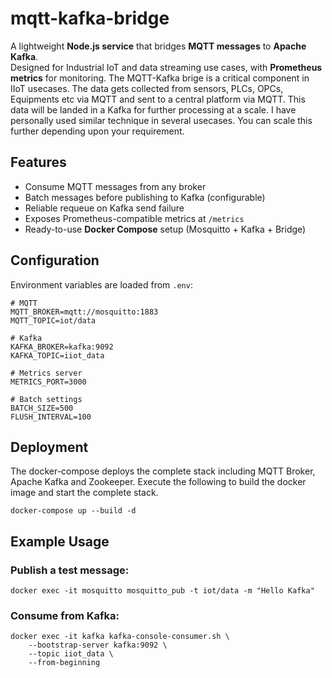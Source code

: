 # mqtt-kafka-bridge
A lightweight **Node.js service** that bridges **MQTT messages** to **Apache Kafka**.  
Designed for Industrial IoT and data streaming use cases, with **Prometheus metrics** for monitoring.
The MQTT-Kafka brige is a critical component in IIoT usecases. The data gets collected from sensors, PLCs, OPCs, Equipments etc via MQTT and sent to a central platform via MQTT. This data will be landed in a Kafka for further processing at a scale. I have personally used similar technique in several usecases. You can scale this further depending upon your requirement.

## Features
- Consume MQTT messages from any broker
- Batch messages before publishing to Kafka (configurable)
- Reliable requeue on Kafka send failure
- Exposes Prometheus-compatible metrics at `/metrics`
- Ready-to-use **Docker Compose** setup (Mosquitto + Kafka + Bridge)


## Configuration

Environment variables are loaded from `.env`:

```env
# MQTT
MQTT_BROKER=mqtt://mosquitto:1883
MQTT_TOPIC=iot/data

# Kafka
KAFKA_BROKER=kafka:9092
KAFKA_TOPIC=iiot_data

# Metrics server
METRICS_PORT=3000

# Batch settings
BATCH_SIZE=500
FLUSH_INTERVAL=100
```

## Deployment

The docker-compose deploys the complete stack including MQTT Broker, Apache Kafka and Zookeeper.
Execute the following to build the docker image and start the complete stack.
```
docker-compose up --build -d
```
## Example Usage
### Publish a test message:
```
docker exec -it mosquitto mosquitto_pub -t iot/data -m "Hello Kafka"
```
### Consume from Kafka:
```
docker exec -it kafka kafka-console-consumer.sh \
    --bootstrap-server kafka:9092 \
    --topic iiot_data \
    --from-beginning
```

